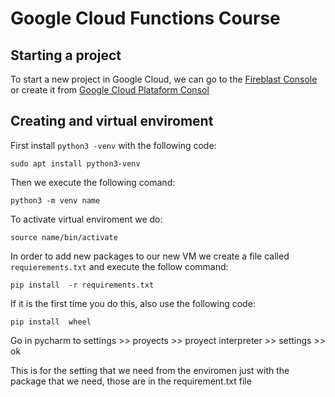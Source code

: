 
<!--You have to create a README file just for convention-->
# Google Cloud Functions Course
## Starting a project
To start a new project in Google Cloud, we can go to the
[Fireblast Console](https//:console.fireblas.google.com) or
create  it from [Google Cloud Plataform Consol](https//:console.google.com)

## Creating and virtual enviroment
First install `python3 -venv` with the following code:

```
sudo apt install python3-venv
```

Then we execute the following comand:

```
python3 -m venv name
```

To activate virtual enviroment we do:


```
source name/bin/activate
```

In order to add new packages to our new VM we create a file called
`requierements.txt` and execute the follow command:


```
pip install  -r requirements.txt
```
 If it is the first time you do this, also use the following code:
 
 ```
pip install  wheel
```

Go in pycharm to settings >> proyects >> proyect interpreter >> settings >> ok

This is for the setting that we need from the enviromen just with the package that we need, those are in
 the requirement.txt file